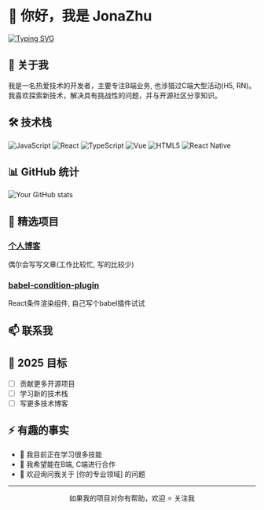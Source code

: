 # 👋 你好，我是 JonaZhu

[![Typing SVG](https://readme-typing-svg.demolab.com?font=Fira+Code&pause=1000&width=435&lines=%E6%AC%A2%E8%BF%8E%E6%9D%A5%E5%88%B0%E6%88%91%E7%9A%84%E4%B8%BB%E9%A1%B5%F0%9F%98%8A)](https://git.io/typing-svg)

## 🚀 关于我
我是一名热爱技术的开发者，主要专注B端业务, 也涉猎过C端大型活动(H5, RN)。我喜欢探索新技术，解决具有挑战性的问题，并与开源社区分享知识。

## 🛠 技术栈
![JavaScript](https://img.shields.io/badge/-JavaScript-F7DF1E?style=flat-square&logo=javascript&logoColor=black)
![React](https://img.shields.io/badge/-React-61DAFB?style=flat-square&logo=react&logoColor=black)
![TypeScript](https://img.shields.io/badge/-TypeScript-3178C6?style=flat-square&logo=typescript&logoColor=white)
![Vue](https://img.shields.io/badge/-Vue-4FC08D?style=flat-square&logo=vue.js&logoColor=white)
![HTML5](https://img.shields.io/badge/-HTML5-E34F26?style=flat-square&logo=html5&logoColor=white)
![React Native](https://img.shields.io/badge/-React%20Native-61DAFB?style=flat-square&logo=react&logoColor=black)


## 📊 GitHub 统计
![Your GitHub stats](https://github-readme-stats.vercel.app/api?username=shandamengcheng&show_icons=true&theme=radical)

## 🌟 精选项目
### [个人博客](https://github.com/shandamengcheng/personal-blog)
偶尔会写写文章(工作比较忙, 写的比较少)

### [babel-condition-plugin](https://github.com/shandamengcheng/babel-condition-plugin)
React条件渲染组件, 自己写个babel插件试试

## 📫 联系我

## 🎯 2025 目标
- [ ] 贡献更多开源项目
- [ ] 学习新的技术栈
- [ ] 写更多技术博客

## ⚡ 有趣的事实
- 🌱 我目前正在学习很多技能
- 👯 我希望能在B端, C端进行合作
- 💬 欢迎询问我关于 [你的专业领域] 的问题

---

<p align="center">如果我的项目对你有帮助，欢迎 ⭐️ 关注我</p>
